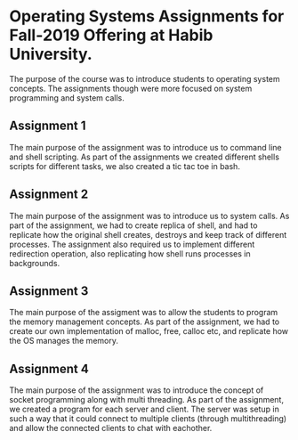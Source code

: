 # Operating Systems Assignments for Fall-2019 Offering at Habib University.

The purpose of the course was to introduce students to operating system concepts. The assignments though were more focused on system programming and system calls.

## Assignment 1
The main purpose of the assignment was to introduce us to command line and shell scripting. As part of the assignments we created different shells scripts for different tasks, we also created a tic tac toe in bash.

## Assignment 2
The main purpose of the assignment was to introduce us to system calls. As part of the assignment, we had to create replica of shell, and had to replicate how the original shell creates, destroys and keep track of different processes. The assignment also required us to implement different redirection operation, also replicating how shell runs processes in backgrounds.

## Assignment 3
The main purpose of the assigment was to allow the students to program the memory management concepts. As part of the assignment, we had to create our own implementation of malloc, free, calloc etc, and replicate how the OS manages the memory.

## Assignment 4
The main purpose of the assignment was to introduce the concept of socket programming along with multi threading. As part of the assignment, we created a program for each server and client. The server was setup in such a way that it could connect to multiple clients (through multithreading) and allow the connected clients to chat with eachother.

